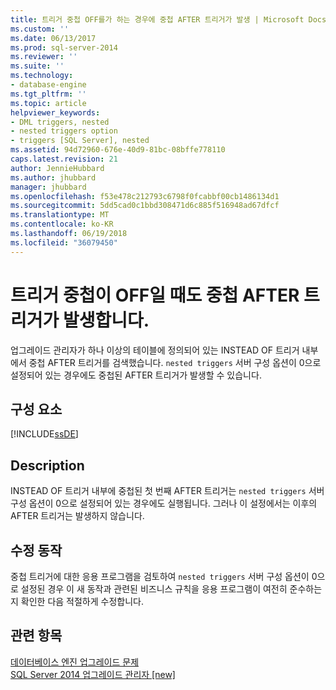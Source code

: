 ```yaml
---
title: 트리거 중첩 OFF를가 하는 경우에 중첩 AFTER 트리거가 발생 | Microsoft Docs
ms.custom: ''
ms.date: 06/13/2017
ms.prod: sql-server-2014
ms.reviewer: ''
ms.suite: ''
ms.technology:
- database-engine
ms.tgt_pltfrm: ''
ms.topic: article
helpviewer_keywords:
- DML triggers, nested
- nested triggers option
- triggers [SQL Server], nested
ms.assetid: 94d72960-676e-40d9-81bc-08bffe778110
caps.latest.revision: 21
author: JennieHubbard
ms.author: jhubbard
manager: jhubbard
ms.openlocfilehash: f53e478c212793c6798f0fcabbf00cb1486134d1
ms.sourcegitcommit: 5dd5cad0c1bbd308471d6c885f516948ad67dfcf
ms.translationtype: MT
ms.contentlocale: ko-KR
ms.lasthandoff: 06/19/2018
ms.locfileid: "36079450"
---
```

# <a name="nested-after-trigger-fires-even-when-trigger-nesting-is-off"></a>트리거 중첩이 OFF일 때도 중첩 AFTER 트리거가 발생합니다.
  업그레이드 관리자가 하나 이상의 테이블에 정의되어 있는 INSTEAD OF 트리거 내부에서 중첩 AFTER 트리거를 검색했습니다. `nested triggers` 서버 구성 옵션이 0으로 설정되어 있는 경우에도 중첩된 AFTER 트리거가 발생할 수 있습니다.  
  
## <a name="component"></a>구성 요소  
 [!INCLUDE[ssDE](../../includes/ssde-md.md)]  
  
## <a name="description"></a>Description  
 INSTEAD OF 트리거 내부에 중첩된 첫 번째 AFTER 트리거는 `nested triggers` 서버 구성 옵션이 0으로 설정되어 있는 경우에도 실행됩니다. 그러나 이 설정에서는 이후의 AFTER 트리거는 발생하지 않습니다.  
  
## <a name="corrective-action"></a>수정 동작  
 중첩 트리거에 대한 응용 프로그램을 검토하여 `nested triggers` 서버 구성 옵션이 0으로 설정된 경우 이 새 동작과 관련된 비즈니스 규칙을 응용 프로그램이 여전히 준수하는지 확인한 다음 적절하게 수정합니다.  
  
## <a name="see-also"></a>관련 항목  
 [데이터베이스 엔진 업그레이드 문제](../../../2014/sql-server/install/database-engine-upgrade-issues.md)   
 [SQL Server 2014 업그레이드 관리자 &#91;new&#93;](/sql/2014/sql-server/install/sql-server-2014-upgrade-advisor)  
  
  
